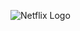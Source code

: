 ![Netflix Logo](https://github.com/Shirisha44/Sql_Project_Netflix/commit/2ec83271952cb82c41990c21eb849bd15e833008)
